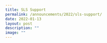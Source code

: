 ```yaml
---
title: SLS Support
permalink: /announcements/2022/sls-support/
date: 2022-01-13
layout: post
description: ""
image: ""
---
```

